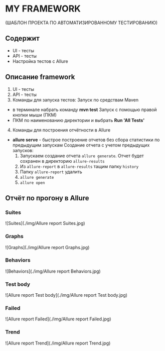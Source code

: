 # MY FRAMEWORK
(ШАБЛОН ПРОЕКТА ПО АВТОМАТИЗИРОВАННОМУ ТЕСТИРОВАНИЮ)

## Содержит
* UI - тесты
* API - тесты
* Настройка тестов с Allure

## Описание framework
1. UI - тесты
2. API - тесты
3. Команды для запуска тестов:
Запуск по средствам Maven
 - в терминале набрать команду 
    **mvn test**
Запуск с помощью правой кнопки мыши (ПКМ)
 - ПКМ по наименованию директории и выбрать **Run 'All Tests'**
4. Команды для построения отчётности в Allure
 - **allure serve** - быстрое построение отчетов без сбора статистики по предыдущим запускам
Создание отчета с учетом предыдущих запусков:
   1. Запускаем создание отчета `allure generate`. Отчет будет сохранен в директорию `allure-results`
   2. Из `allure-report` в `allure-results` тащим папку `history`
   3. Папку `allure-report` удалить
   4. `allure generate`
   5. `allure open`
 
## Отчёт по прогону в Allure
### Suites

![Suites](./img/Allure report Suites.jpg)

### Graphs
![Graphs](./img/Allure report Graphs.jpg)

### Behaviors
![Behaviors](./img/Allure report Behaviors.jpg)

### Test body
![Allure report Test body](./img/Allure report Test body.jpg)

### Failed
![Allure report Failed](./img/Allure report Failed.jpg)

### Trend
![Allure report Trend](./img/Allure report Trend.jpg)
